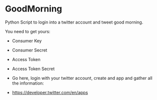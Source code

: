 # GoodMorning
Python Script to login into a twitter account and tweet good morning.

You need to get yours:
- Consumer Key
- Consumer Secret
- Access Token
- Access Token Secret 

- Go here, login with your twitter account, create and app and gather all the information: 
- https://developer.twitter.com/en/apps
